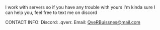 I work with servers so if you have any trouble with yours I'm kinda sure I can help you, feel free to text me on discord


CONTACT INFO:
Discord: .qverr.
Email: QveRBuissnes@mail.com
